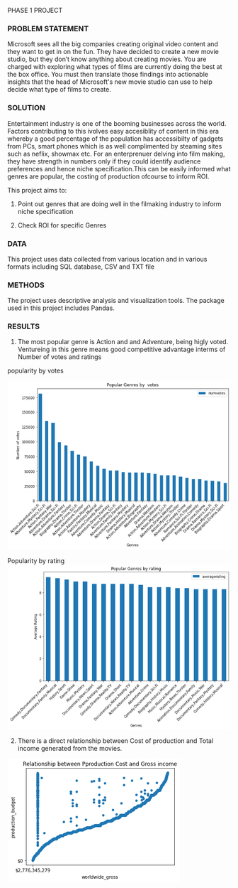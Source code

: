 PHASE 1 PROJECT

### PROBLEM STATEMENT


Microsoft sees all the big companies creating original video content and they want to get in on the fun. They have decided to create a new movie studio, but they don’t know anything about creating movies. You are charged with exploring what types of films are currently doing the best at the box office. You must then translate those findings into actionable insights that the head of Microsoft's new movie studio can use to help decide what type of films to create.

### SOLUTION

Entertainment industry is one of the booming businesses across the world. Factors contributing to this ivolves easy accesiblity of content in this era whereby a good percentage of the population has accessibilty of gadgets from PCs, smart phones  which is as well complimented by steaming sites such as neflix, showmax etc. For an enterprenuer delving into film making,  they have strength in numbers  only if they could  identify audience preferences and hence niche specification.This can be easily informed what genres are  popular, the costing  of production ofcourse to inform ROI.


This project aims to:

1. Point out genres that are doing well in the filmaking industry to inform niche specification

2. Check ROI for specific Genres

### DATA

This project uses data collected from various location and in various formats including SQL database, CSV and TXT file

### METHODS

The project uses descriptive analysis and visualization tools. The package used in this project includes Pandas.

### RESULTS

1. The most popular genre is Action and and Adventure, being higly voted. Ventureing in this genre  means good competitive advantage interms of Number of votes and ratings

popularity by votes

![alt text](image.png)

Popularity by rating
![alt text](image-2.png)

2. There is a direct relationship between Cost of production and Total income generated from the movies.

![alt text](image-3.png)
